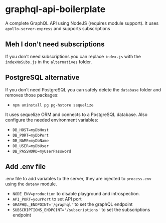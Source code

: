 # graphql-api-boilerplate

A complete GraphQL API using NodeJS (requires module support). It uses `apollo-server-express` and supports subscriptions

## Meh I don't need subscriptions

If you don't need subscriptions you can replace `index.js` with the `indexNoSubs.js` in the `alternatives` folder.

## PostgreSQL alternative

If you don't need PostgreSQL you can safely delete the `database` folder and removes those packages:

- `npm uninstall pg pg-hstore sequelize`

It uses sequelize ORM and connects to a PostgreSQL database. Also configure the needed environment variables:

- `DB_HOST=myDbHost`
- `DB_PORT=myDbPort`
- `DB_NAME=myDbName`
- `DB_USER=myDbUser`
- `DB_PASSWORD=myUserPassword`

## Add .env file

.env file to add variables to the server, they are injected to `process.env` using the `dotenv` module.

- `NODE_ENV=production` to disable playground and introspection.
- `API_PORT=yourPort` to set API port
- `GRAPHQL_ENDPOINT='/graphql'` to set the graphQL endpoint
- `SUBSCRIPTIONS_ENDPOINT='/subscriptions'` to set the subscriptions endpoint
